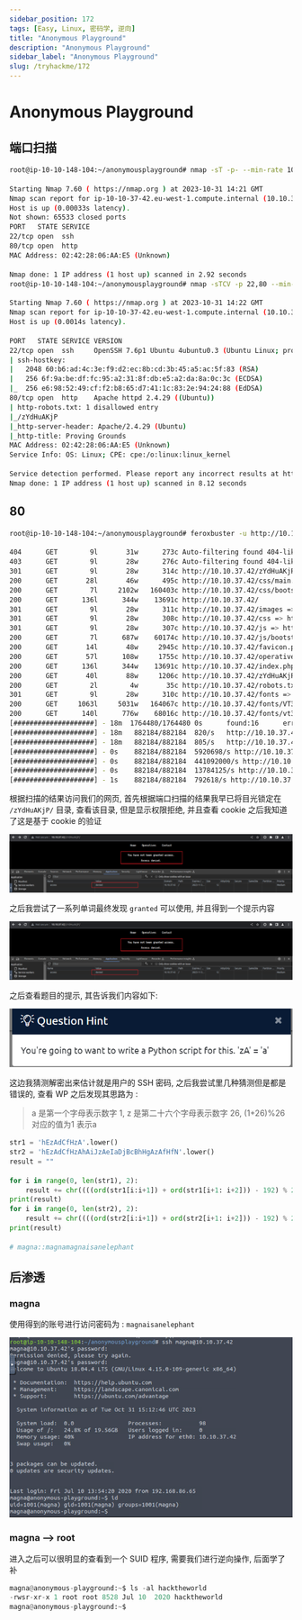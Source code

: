 ```yaml
---
sidebar_position: 172
tags: [Easy, Linux, 密码学, 逆向]
title: "Anonymous Playground"
description: "Anonymous Playground"
sidebar_label: "Anonymous Playground"
slug: /tryhackme/172
---
```


# Anonymous Playground

## 端口扫描

```bash
root@ip-10-10-148-104:~/anonymousplayground# nmap -sT -p- --min-rate 1000 10.10.37.42

Starting Nmap 7.60 ( https://nmap.org ) at 2023-10-31 14:21 GMT
Nmap scan report for ip-10-10-37-42.eu-west-1.compute.internal (10.10.37.42)
Host is up (0.00033s latency).
Not shown: 65533 closed ports
PORT   STATE SERVICE
22/tcp open  ssh
80/tcp open  http
MAC Address: 02:42:28:06:AA:E5 (Unknown)

Nmap done: 1 IP address (1 host up) scanned in 2.92 seconds
root@ip-10-10-148-104:~/anonymousplayground# nmap -sTCV -p 22,80 --min-rate 1000 10.10.37.42

Starting Nmap 7.60 ( https://nmap.org ) at 2023-10-31 14:22 GMT
Nmap scan report for ip-10-10-37-42.eu-west-1.compute.internal (10.10.37.42)
Host is up (0.0014s latency).

PORT   STATE SERVICE VERSION
22/tcp open  ssh     OpenSSH 7.6p1 Ubuntu 4ubuntu0.3 (Ubuntu Linux; protocol 2.0)
| ssh-hostkey: 
|   2048 60:b6:ad:4c:3e:f9:d2:ec:8b:cd:3b:45:a5:ac:5f:83 (RSA)
|   256 6f:9a:be:df:fc:95:a2:31:8f:db:e5:a2:da:8a:0c:3c (ECDSA)
|_  256 e6:98:52:49:cf:f2:b8:65:d7:41:1c:83:2e:94:24:88 (EdDSA)
80/tcp open  http    Apache httpd 2.4.29 ((Ubuntu))
| http-robots.txt: 1 disallowed entry 
|_/zYdHuAKjP
|_http-server-header: Apache/2.4.29 (Ubuntu)
|_http-title: Proving Grounds
MAC Address: 02:42:28:06:AA:E5 (Unknown)
Service Info: OS: Linux; CPE: cpe:/o:linux:linux_kernel

Service detection performed. Please report any incorrect results at https://nmap.org/submit/ .
Nmap done: 1 IP address (1 host up) scanned in 8.12 seconds
```

## 80

```bash
root@ip-10-10-148-104:~/anonymousplayground# feroxbuster -u http://10.10.37.42/ -w /usr/share/wordlists/SecLists/Discovery/Web-Content/directory-list-2.3-medium.txt -x php,txt,html

404      GET        9l       31w      273c Auto-filtering found 404-like response and created new filter; toggle off with --dont-filter
403      GET        9l       28w      276c Auto-filtering found 404-like response and created new filter; toggle off with --dont-filter
301      GET        9l       28w      314c http://10.10.37.42/zYdHuAKjP => http://10.10.37.42/zYdHuAKjP/
200      GET       28l       46w      495c http://10.10.37.42/css/main.css
200      GET        7l     2102w   160403c http://10.10.37.42/css/bootstrap.min.css
200      GET      136l      344w    13691c http://10.10.37.42/
301      GET        9l       28w      311c http://10.10.37.42/images => http://10.10.37.42/images/
301      GET        9l       28w      308c http://10.10.37.42/css => http://10.10.37.42/css/
301      GET        9l       28w      307c http://10.10.37.42/js => http://10.10.37.42/js/
200      GET        7l      687w    60174c http://10.10.37.42/js/bootstrap.min.js
200      GET       14l       48w     2945c http://10.10.37.42/favicon.png
200      GET       57l      108w     1755c http://10.10.37.42/operatives.php
200      GET      136l      344w    13691c http://10.10.37.42/index.php
200      GET       40l       88w     1206c http://10.10.37.42/zYdHuAKjP/index.php
200      GET        2l        4w       35c http://10.10.37.42/robots.txt
301      GET        9l       28w      310c http://10.10.37.42/fonts => http://10.10.37.42/fonts/
200      GET     1063l     5031w   164067c http://10.10.37.42/fonts/VT323-Regular.ttf
200      GET      140l      776w    68016c http://10.10.37.42/fonts/vt323-regular-webfont.woff
[####################] - 18m  1764480/1764480 0s      found:16      errors:0      
[####################] - 18m   882184/882184  820/s   http://10.10.37.42/ 
[####################] - 18m   882184/882184  805/s   http://10.10.37.42/zYdHuAKjP/ 
[####################] - 0s    882184/882184  5920698/s http://10.10.37.42/css/ => Directory listing
[####################] - 0s    882184/882184  441092000/s http://10.10.37.42/images/ => Directory listing
[####################] - 0s    882184/882184  13784125/s http://10.10.37.42/js/ => Directory listing
[####################] - 1s    882184/882184  792618/s http://10.10.37.42/fonts/ => Directory listing
```

根据扫描的结果访问我们的网页, 首先根据端口扫描的结果我早已将目光锁定在 `/zYdHuAKjP/` 目录, 查看该目录, 但是显示权限拒绝, 并且查看 cookie 之后我知道了这是基于 cookie 的验证

![image-20240709203153740](https://github.com/Guardian-JTZ/Image/raw/main/img/2024/07/09/20240709-203155.png)

之后我尝试了一系列单词最终发现 `granted` 可以使用, 并且得到一个提示内容

![image-20240709203136203](https://github.com/Guardian-JTZ/Image/raw/main/img/2024/07/09/20240709-203137.png)

之后查看题目的提示, 其告诉我们内容如下:

![image-20240709203144004](https://github.com/Guardian-JTZ/Image/raw/main/img/2024/07/09/20240709-203145.png)

这边我猜测解密出来估计就是用户的 SSH 密码, 之后我尝试里几种猜测但是都是错误的, 查看 WP 之后发现其思路为 :

> a 是第一个字母表示数字 1, z 是第二十六个字母表示数字 26, (1+26)%26 对应的值为1 表示a

```python
str1 = 'hEzAdCfHzA'.lower()
str2 = 'hEzAdCfHzAhAiJzAeIaDjBcBhHgAzAfHfN'.lower()
result = ""

for i in range(0, len(str1), 2):
    result += chr((((ord(str1[i:i+1]) + ord(str1[i+1: i+2])) - 192) % 26) + 96)
print(result)
for i in range(0, len(str2), 2):
    result += chr((((ord(str2[i:i+1]) + ord(str2[i+1: i+2])) - 192) % 26) + 96)
print(result)

# magna::magnamagnaisanelephant
```

## 后渗透

### magna

使用得到的账号进行访问密码为 : `magnaisanelephant`

![image-20240709203220568](https://github.com/Guardian-JTZ/Image/raw/main/img/2024/07/09/20240709-203222.png)

### magna —> root

进入之后可以很明显的查看到一个 SUID 程序, 需要我们进行逆向操作, 后面学了补

```python
magna@anonymous-playground:~$ ls -al hacktheworld 
-rwsr-xr-x 1 root root 8528 Jul 10  2020 hacktheworld
magna@anonymous-playground:~$
```